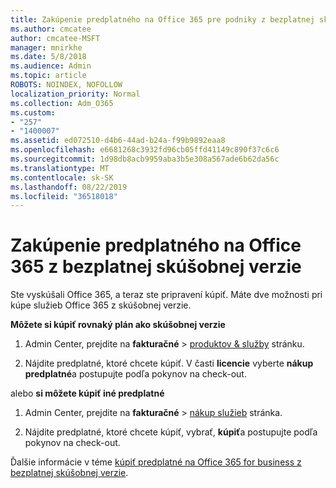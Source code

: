 ```yaml
---
title: Zakúpenie predplatného na Office 365 pre podniky z bezplatnej skúšobnej verzie
ms.author: cmcatee
author: cmcatee-MSFT
manager: mnirkhe
ms.date: 5/8/2018
ms.audience: Admin
ms.topic: article
ROBOTS: NOINDEX, NOFOLLOW
localization_priority: Normal
ms.collection: Adm_O365
ms.custom:
- "257"
- "1400007"
ms.assetid: ed072510-d4b6-44ad-b24a-f99b9892eaa8
ms.openlocfilehash: e6681268c3932fd96cb05ffd41149c890f37c6c6
ms.sourcegitcommit: 1d98db8acb9959aba3b5e308a567ade6b62da56c
ms.translationtype: MT
ms.contentlocale: sk-SK
ms.lasthandoff: 08/22/2019
ms.locfileid: "36518018"
---
```

# <a name="buy-a-subscription-to-office-365-from-your-free-trial"></a>Zakúpenie predplatného na Office 365 z bezplatnej skúšobnej verzie

Ste vyskúšali Office 365, a teraz ste pripravení kúpiť. Máte dve možnosti pri kúpe služieb Office 365 z skúšobnej verzie.
  
 **Môžete si kúpiť rovnaký plán ako skúšobnej verzie**
  
1. Admin Center, prejdite na **fakturačné** \> [produktov & služby](https://go.microsoft.com/fwlink/p/?linkid=842054) stránku.

2. Nájdite predplatné, ktoré chcete kúpiť. V časti **licencie** vyberte **nákup predplatné**a postupujte podľa pokynov na check-out.

alebo **si môžete kúpiť iné predplatné**
  
1. Admin Center, prejdite na **fakturačné** \> [nákup služieb](https://go.microsoft.com/fwlink/p/?linkid=868433) stránka.

3. Nájdite predplatné, ktoré chcete kúpiť, vybrať, **kúpiť**a postupujte podľa pokynov na check-out.

Ďalšie informácie v téme [kúpiť predplatné na Office 365 for business z bezplatnej skúšobnej verzie](https://docs.microsoft.com/office365/admin/subscriptions-and-billing/buy-a-subscription-from-your-free-trial).